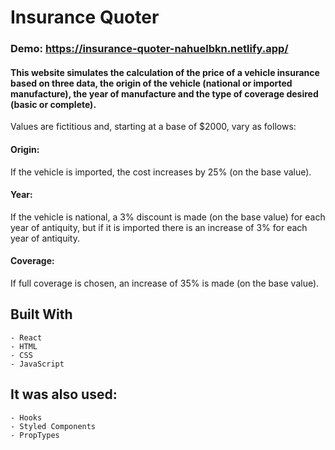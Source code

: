 # Insurance Quoter

### Demo: https://insurance-quoter-nahuelbkn.netlify.app/

#### This website simulates the calculation of the price of a vehicle insurance based on three data, the origin of the vehicle (national or imported manufacture), the year of manufacture and the type of coverage desired (basic or complete).

Values are fictitious and, starting at a base of $2000, vary as follows:

#### Origin:
If the vehicle is imported, the cost increases by 25% (on the base value).

#### Year:
If the vehicle is national, a 3% discount is made (on the base value) for each year of antiquity, but if it is imported there is an increase of 3% for each year of antiquity.

#### Coverage:
If full coverage is chosen, an increase of 35% is made (on the base value).


## Built With

    - React
    - HTML
    - CSS
  	- JavaScript
    
## It was also used:
    - Hooks
    - Styled Components
    - PropTypes
